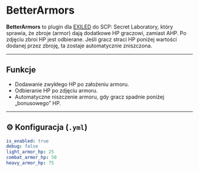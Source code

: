# BetterArmors

**BetterArmors** to plugin dla [EXILED](https://github.com/Exiled-Team/EXILED) do SCP: Secret Laboratory, który sprawia, że zbroje (armor) dają dodatkowe HP graczowi, zamiast AHP. Po zdjęciu zbroi HP jest odbierane. Jeśli gracz straci HP poniżej wartości dodanej przez zbroję, ta zostaje automatycznie zniszczona.

---

## Funkcje

- Dodawanie zwykłego HP po założeniu armoru.
-  Odbieranie HP po zdjęciu armoru.
-  Automatyczne niszczenie armoru, gdy gracz spadnie poniżej „bonusowego” HP.

---

## ⚙️ Konfiguracja (`.yml`)

```yaml
is_enabled: true
debug: false
light_armor_hp: 25
combat_armor_hp: 50
heavy_armor_hp: 75
